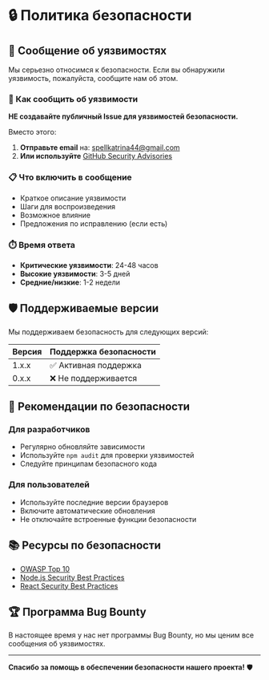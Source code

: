 # 🔒 Политика безопасности

## 📧 Сообщение об уязвимостях

Мы серьезно относимся к безопасности. Если вы обнаружили уязвимость, пожалуйста, сообщите нам об этом.

### 🚨 Как сообщить об уязвимости

**НЕ создавайте публичный Issue для уязвимостей безопасности.**

Вместо этого:

1. **Отправьте email** на: spellkatrina44@gmail.com
2. **Или используйте** [GitHub Security Advisories](https://github.com/spellkatrina/krasnotsarstvo-exe-site/security/advisories)

### 📋 Что включить в сообщение

- Краткое описание уязвимости
- Шаги для воспроизведения
- Возможное влияние
- Предложения по исправлению (если есть)

### ⏱️ Время ответа

- **Критические уязвимости**: 24-48 часов
- **Высокие уязвимости**: 3-5 дней
- **Средние/низкие**: 1-2 недели

## 🛡️ Поддерживаемые версии

Мы поддерживаем безопасность для следующих версий:

| Версия | Поддержка безопасности |
|--------|----------------------|
| 1.x.x  | ✅ Активная поддержка |
| 0.x.x  | ❌ Не поддерживается |

## 🔐 Рекомендации по безопасности

### Для разработчиков
- Регулярно обновляйте зависимости
- Используйте `npm audit` для проверки уязвимостей
- Следуйте принципам безопасного кода

### Для пользователей
- Используйте последние версии браузеров
- Включите автоматические обновления
- Не отключайте встроенные функции безопасности

## 📚 Ресурсы по безопасности

- [OWASP Top 10](https://owasp.org/www-project-top-ten/)
- [Node.js Security Best Practices](https://nodejs.org/en/docs/guides/security/)
- [React Security Best Practices](https://reactjs.org/docs/security.html)

## 🏆 Программа Bug Bounty

В настоящее время у нас нет программы Bug Bounty, но мы ценим все сообщения об уязвимостях.

---

**Спасибо за помощь в обеспечении безопасности нашего проекта!** 🛡️
